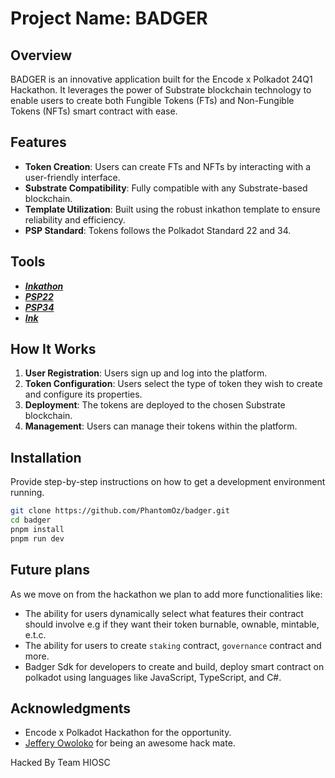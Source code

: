 # Project Name: BADGER

## Overview

BADGER is an innovative application built for the Encode x Polkadot 24Q1 Hackathon. It leverages the power of Substrate blockchain technology to enable users to create both Fungible Tokens (FTs) and Non-Fungible Tokens (NFTs) smart contract with ease.

## Features

- **Token Creation**: Users can create FTs and NFTs by interacting with a user-friendly interface.
- **Substrate Compatibility**: Fully compatible with any Substrate-based blockchain.
- **Template Utilization**: Built using the robust inkathon template to ensure reliability and efficiency.
- **PSP Standard**: Tokens follows the Polkadot Standard 22 and 34.

## Tools

- [**_Inkathon_**](https://github.com/scio-labs/inkathon)
- [**_PSP22_**](https://github.com/Cardinal-Cryptography/PSP22)
- [**_PSP34_**](https://github.com/Cardinal-Cryptography/PSP34)
- [**_Ink_**](https://use.ink/smart-contracts-polkadot/)

## How It Works

1. **User Registration**: Users sign up and log into the platform.
2. **Token Configuration**: Users select the type of token they wish to create and configure its properties.
3. **Deployment**: The tokens are deployed to the chosen Substrate blockchain.
4. **Management**: Users can manage their tokens within the platform.

## Installation

Provide step-by-step instructions on how to get a development environment running.

```bash
git clone https://github.com/PhantomOz/badger.git
cd badger
pnpm install
pnpm run dev
```

## Future plans

As we move on from the hackathon we plan to add more functionalities like:

- The ability for users dynamically select what features their contract should involve e.g if they want their token burnable, ownable, mintable, e.t.c.
- The ability for users to create `staking` contract, `governance` contract and more.
- Badger Sdk for developers to create and build, deploy smart contract on polkadot using languages like JavaScript, TypeScript, and C#.

## Acknowledgments

- Encode x Polkadot Hackathon for the opportunity.
- [Jeffery Owoloko](https://github.com/JeffreyJoel) for being an awesome hack mate.

Hacked By Team HIOSC
